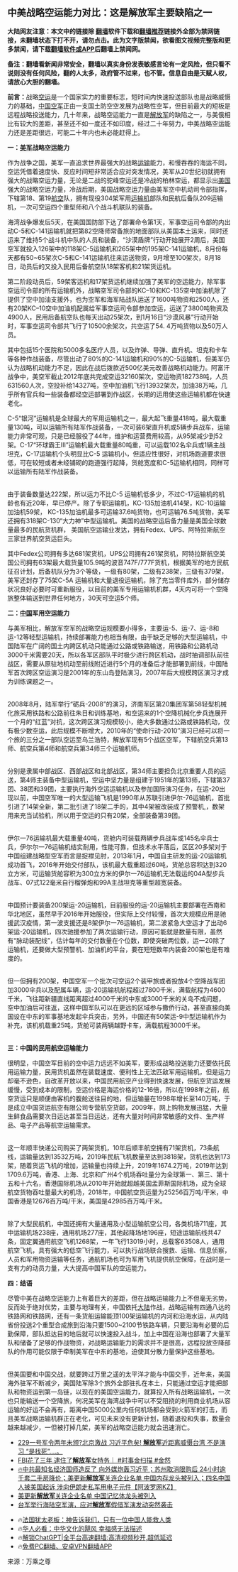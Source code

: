  <!-- 面包屑导航 --> <h2>中美战略空运能力对比：这是解放军主要缺陷之一</h2> <p class="notice"><b>大陆网友注意：本文中的链接除 <a href="https://github.com/bannedbook/fanqiang" >翻墙</a>软件下载和<a href="https://github.com/killgcd/justmysocks/blob/master/README.md">翻墙推荐</a>链接外全部为禁网链接，未翻墙状态下打不开，请勿点击。此为文字版禁闻，欲看图文视频完整版和更多禁闻，请下载<a href="https://github.com/bannedbook/fanqiang">翻墙软件或APP</a>后翻墙上禁闻网。</p><p>备注：翻墙看新闻非常安全，翻墙以真实身份发表敏感言论有一定风险，但只看不说则没有任何风险，翻的人太多，政府管不过来，也不管。信息自由是天赋人权，请放心大胆的翻墙。</b></p>  <div class="entry"> <p><strong>前言：</strong>战略<a href="https://www.bannedbook.org/bnews/tag/%E7%A9%BA%E8%BF%90/" class="st_tag internal_tag" rel="tag" title="标签 空运 下的日志">空运</a>是一个国家实力的重要标志，短时间内快速投送部队也是战略威慑力的基础，<span class='wp_keywordlink_affiliate'><a href="https://www.bannedbook.org/" title="中国" target="_blank">中国</a></span><a href="https://www.bannedbook.org/bnews/tag/%e7%a9%ba%e5%86%9b/" class="st_tag internal_tag" rel="tag" title="标签 空军 下的日志">空军</a>正由一支国土防空空发展为战略性空军，但目前最大的短板是远程战略投送能力，几十年来，战略空运能力一直是<a href="https://www.bannedbook.org/bnews/tag/%e8%a7%a3%e6%94%be%e5%86%9b/" class="st_tag internal_tag" rel="tag" title="标签 解放军 下的日志">解放军</a>的缺陷之一，与美俄相比有较大的差距，甚至还不如一度还不如印度，经过二十年努力，中美战略空运能力还是差距很远，可能二十年内也未必能赶得上。</p> <p><strong>一：<a href="https://www.bannedbook.org/bnews/tag/%e7%be%8e%e5%86%9b/" class="st_tag internal_tag" rel="tag" title="标签 美军 下的日志">美军</a>战略空运能力</strong></p> <p>作为战争之国，美军一直追求世界最强大的战略<a href="https://www.bannedbook.org/bnews/tag/%E8%BF%90%E8%BE%93/" class="st_tag internal_tag" rel="tag" title="标签 运输 下的日志">运输</a>能力，和慢吞吞的海运不同，空运凭借着速度快、反应时间短非常适合应对突发情况，美军从20世纪初就拥有强大的战略空运力量，无论是二战的驼峰空运还是冷战的柏林空运，都显示出<a href="https://www.bannedbook.org/bnews/tag/%e7%be%8e%e5%9b%bd/" class="st_tag internal_tag" rel="tag" title="标签 美国 下的日志">美国</a>强大的战略空运力量，冷战后期，美国战略空运力量由美军空中机动司令部指挥，下辖第18、第19<a href="https://www.bannedbook.org/bnews/tag/%E8%88%AA%E7%A9%BA/" class="st_tag internal_tag" rel="tag" title="标签 航空 下的日志">航空</a>队，拥有现役304架军用<a href="https://www.bannedbook.org/bnews/tag/%e8%bf%90%e8%be%93%e6%9c%ba/" class="st_tag internal_tag" rel="tag" title="标签 运输机 下的日志">运输机</a>部队和民航后备队209运输机，一次可空运四个重型师和八个战斗机联队的装备。</p> <p>海湾战争爆发后5天，在美国国防部下达了部署命令第1天，军事空运司令部的内出动C-5和C-141运输机就把第82空降师常备旅的地面部队从美国本土运来，同时还运来了维持5个战斗机中队的人员和装备，“沙漠盾牌&#8221;行动开始展开2周后，美国空军就投入126架中的118架C-5运输机和265架中的195架C-141运输机，8月份每天都有50~65架次C-5和C-141运输机往来运送物资，9月增至100架次，8月18日，动员后的又投入民用后备航空队18架客机和21架货运机。</p> <p></p> <p></p> <p>第二阶段动员后，59架客运机和17架货运机继续加强了美军的空运能力，除军事空运司令部的所有运输机外，战略空军司令部的KC&#8211;10和KC-135空中加油机除了提供了空中加油支援外，也为空军和海军陆战队运送了1600吨物资和2500人，还有20架KC&#8211;10空中加油机配属给军事空运司令部参加空运，运送了3800吨物资及4900人，民用后备航空队也每天出动25架次，到1月16日“沙漠风暴”行动开始时，军事空运司令部共飞行了10500余架次，共空运了54. 4万吨货物以及50万人员。</p> <p></p> <p>其中包括15个医院和5000多名医疗人员，以及炸弹、导弹、直升机、坦克和卡车等各种作战装备，尽管出动了80%的C-141运输机和90%的C-5运输机，但美军仍认为战略机动能力不足，因此在战后拨款近500亿美元改善战略机动能力。阿富汗战争中，美空军截止2012年底共完成空运32160架次，空运物资182738吨，人员631560人次，空投补给14327吨，空中加油机飞行13932架次，加油38万吨，几乎所有官兵和一些装备都经空运部署到作战区，长期的运用使这些运输机都在快速老化。</p> <p></p> <p>C-5“银河”运输机是全球最大的军用运输机之一，最大起飞重量418吨，最大载重量130吨，可以运输所有陆军作战装备，一次可装6架直升机或5辆步兵战车，运输能力非常可观，只是已经服役了44年，维护和运营费用较高，从95架减少到52架。C-17“环球霸王Ⅲ”运输机最大载重量80吨重，可以运载102名伞兵或1辆主战坦克，C-17运输机个头明显比C-5 运输机小，但适应性很好，对机场跑道要求很低，可在较短或者未经铺砌的跑道强行起降，货舱宽度和C-5运输机相同，同样可以运输所有陆军作战装备。<br />&nbsp;</p> <p></p> <p>由于装备数量达222架，所以运力不比C-5 运输机低多少，不过C-17运输机的机龄也有近20年，早已停产。除了专职运输机，KC-135加油机414架，KC-10运输加油机59架， KC-135加油机最多可运输37.6吨货物，也可运输76.5吨货物，美军还拥有318架C-130“大力神”中型运输机。美国的战略空运后备力量是美国全球数量最多的民航货机群， 美国航空运输业发达，拥有Fedex、UPS、阿特拉斯航空三家世界航空货运巨头。</p> <p></p> <p>其中Fedex公司拥有多达681架货机，UPS公司拥有261架货机，阿特拉斯航空美国公司拥有63架最大载货量105.9吨的波音747F/777F货机，根据美军的地方民航征召计划，后备机队分为3个等级，一级有80架，二级有238架，三级有379架，美军还封存了75架C-5A 运输机和大量退役运输机，除了充当零件库外，部分储存状况良好必要时可重新服役，以目前的美军专用运输机机群，4天内可将一个空降旅整体输送到世界任何地方，30天可空运5个师。</p> <p></p> <p><strong>二：<a href="https://www.bannedbook.org/bnews/tag/%E4%B8%AD%E5%9B%BD/" class="st_tag internal_tag" rel="tag" title="标签 中国 下的日志">中国</a>军用空运能力</strong></p> <p>与美军相比，解放军空军的战略空运规模要小得多，主要运-5、运-7、运-8和运-12等轻型运输机，持续部署能力也相当有限，由于缺乏足够的大型运输机，中国陆军在广阔的国土内跨区机动只能通过公路或铁路输送，用铁路和公路机动3000千米需要20天，所以各军区部队平时极少进行跨区机动，战时抽调部队前往战区，需要从原驻地机动至前线附近进行5个月的准备后才能部署到前线，中国陆军首次跨区空运演习是2001年的东山岛登陆演习，2007年后大规模跨区演习才成为训练课题之一。<br />&nbsp;</p> <p></p> <p>2008年8月，陆军举行“砺兵-2008”的演习，济南军区第20集团军第58轻型机械化旅采用铁路和公路前往朱日和训练基地，和空运来的1个空降机械化步兵连展开一个月的“红蓝”对抗，这次跨区演习规模较小，绝大多数通过公路或铁路机动，仅有极少数空运，此后规模不断增大，2010年的“使命行动-2010&#8243;演习已经可以将一个旅的三分之一部队空运至乌兰浩特，解放军现有5个战区空军，下辖航空兵第13师、航空兵第4师和航空兵第34师三个运输机师。<br />&nbsp;</p>  <p></p> <p>分别是隶属中部战区、西部战区和北部战区，第34师主要担负北京重要人员的运送，第4师主装备中型运输机，空运中坚力量是组建于1951年的第13师，下辖第37团、38团和39团，主要执行海外空运运输机以及参加国际演习任务，在运-20出现以前，中国空军唯一的大型运输飞机是1990年从苏联引进伊尔-76运输机，首批引进了14架全新，第二批引进了18架二手的，其中4架被改装成了预警机,，数架用来充当试验机，所以用于空运的只有20架，全部装备第39团。<br />&nbsp;</p> <p></p> <p>伊尔一76运输机最大载重量40吨，货舱内可装载两辆步兵战车或145名伞兵士兵，伊尔尔一76运输机结实耐用，性能可靠，但技术水平落后，区区20多架对于中国组建战略型空军而言是捉襟见肘，2013年1月，中国自主研发的运-20运输机成功首飞，2016年开始交付部队，该机最大载重超过60吨，货舱总容积达到320立方米，可运输货舱容积为300立方米的伊尔一76运输机无法载运的04A型步兵战车、07式122毫米自行榴弹炮和99A主战坦克等重型超宽装备。<br />&nbsp;</p> <p></p> <p>中国预计要装备200架运-20运输机，目前服役的运-20运输机主要部署在西南和华北地区，虽然早于2016年开始服役，但实际上交付较慢，首次大规模应用是驰援武汉疫情，第一波支援还是8架伊尔一76运输机，第二波紧急大空运才了出动6架运-20运输机，四次驰援参加了两次运输行动，原因可能就是数量有限，虽然有“脉动装配线”，估计每年的交付数量在个位数，即使突破两位数，运一20除了运输机，还要做大型预警机、加油机的平台，要在短短数年内装备200架也是有难度的。<br />&nbsp;</p> <p></p> <p>但一但拥有200架，中国空军一个批次可空运2个装甲旅或者投放4个空降战车团加3000伞兵以及配属车辆，运-20运输机航程超过7800千米，满载航程为4600千米，飞往距新疆直线距离超过4000千米的中东或3000千米的关岛不成问题，空中加油后可往返，这样中国军队可以在更远的区域参与撒侨行动，甚至直接向美国设在中东的军事基地发起伞兵突击，另外，中国还有50架运-9中型运输机作为补充，该机机载重25吨，货舱可装两辆越野卡车，满载航程3000千米。<br />&nbsp;</p> <p></p> <p><strong>三：中国的民用航空运输能力</strong></p>  <p>很明显，中国空军目前的空中运力远远不如美军，要形成战略投送能力还要依托民用运输力量，民用货机虽然在装载速度、便利性上无法匹敌军用运输机，但是运力却毫不逊色，自改革开放以来，中国民用航空产业得到快速发展，但航空货运发展缓慢，受到成本的限制，空运价格是海运价格的12-16倍，所以在1998年之前，航空货运只是顺便由客机的腹舱送往目的地，但运输量在1998年增长至140万吨，于是成立中国货运航空有限公司专营航空货邮，2009年，网上购物发展迅猛，大量生鲜食品需要次日运达甚至当日运达，还有大量对时间非常敏感的文件、生产样品、电子产品等航空运输需求。<br />&nbsp;</p> <p></p> <p>这一年顺丰快递公司购买了两架货机，10年后顺丰航空拥有71架货机，73条航线，运输量达到13532万吨，2019年民航飞机数量至达到3818架，货机也达到173架，随着货运飞机的增加，运输量也持续上升，2019年1674.2万吨，2019年达到1709.6万吨，香港、上海、北京和广州4个机场吞吐量分为全球第一、第三、第十五和十六名，香港国际机场从2010年开始就超越美国孟菲斯国际机场，成为全球航空货物吞吐量最大的机场，2018年，中国航空货运量为25256百万吨/干米，中国香港是12676百万吨/干米，美国是42985百万吨/干米。<br />&nbsp;</p> <p></p> <p>除了大型民航机，中国还拥有大量通用及小型运输航空公司，各类机场711座，其中运输机场238座，通用机场277座，其他起降场地196座，短途运输航线共47条，固定翼通用航空飞机1268架，一年飞行13019小时，总载客63508人，通用航空飞机，具有强大的低空飞行能力，可以执行战场联合搜救、运输、信息侦察，人员和军用物资运输等任务，通航机场也可为军用飞机提供航空保障，在战时是一支有力的动员力量，大大提高中国军队的空运能力。</p> <p></p> <p><strong>四：结语</strong></p> <p>尽管中美在战略空运能力上有着巨大的差距，但在战略运输能力上不但毫无劣势，反而处于绝对优势，主要与地理有关，中国依托<span class='wp_keywordlink_affiliate'><a href="https://www.bannedbook.org/" title="大陆" target="_blank">大陆</a></span>作战，战略运输有四通八达的铁路网和铁路网，还有一条货船运输能顶100架运输机的内河和沿海水运，从内陆省份投送2个重型合成旅到沿海只要1500~2100节铁路车辆，只要沿海有必要的后勤保障，部队抵达目的地后就可以快速投入战斗，加上中国在沿海也部署了大量军队和储备了足够的作战物资，对战略运输能力的需求并不是很高，远程投放空降部队的作用可能仅限于牵制美军在中东的基地，迫使其分散力量保护这些基地。<br />&nbsp;</p> <p></p> <p>但美国要和中国交战，就要跨过万里之遥的太平洋才能与中国交手，近年来，美国海外驻军不断减少，美国陆军除3个旅外全部驻扎在本土，只能通过空运才能把部队和物资运到第一岛链，以现在的美国空运能力，就算投入所有战略运输机，一次也只能输送一个空降旅，何况美军在海湾战争中可以不受阻挠的利用商业机场从容运输的好运不会再有，距离中国5000公里内任何机场都会受到火箭军的打击，而且美军战略运输机群正在老化，可见未来没有更新计划，随着退役和失事，数量会越来越减少，一但被打掉几架，美军的战略空运能力就会迅速消亡。</p>  <!--<div id="taboola-mid-1"></div>--><ul class='op-related-articles' title='相关阅读'> <li><a href='https://www.bannedbook.org/bnews/sohnews/20240203/1996580.html' target='_blank'>229一号军令两年未颁?北京激战 习近平危矣! <b>解放军</b>近距离威慑台湾 不是演习 “是找死”….。</a></li> <li><a href='https://www.bannedbook.org/bnews/sohnews/20240202/1995840.html' target='_blank'>FBI花了三年 逮住了<b>解放军</b>女特务｜ #时事金扫描 #金然</a></li> <li><a href='https://www.bannedbook.org/bnews/bannedvideo/20240201/1995748.html' target='_blank'>🔥中共最知名经济国师造反了 向外媒炮轰习近平；苏州取消限购后 24小时逾千套二手房降价；美更新<b>解放军</b>关连企业名单 中国内存龙头被列入；四名中国人被美国起诉 涉向伊朗走私军用电子元件【阿波罗网KZ】</a></li> <li><a href='https://www.bannedbook.org/bnews/headline/20240201/1995587.html' target='_blank'>美更新<b>解放军</b>关连企业名单 中国记忆体龙头被列入</a></li> <li><a href='https://www.bannedbook.org/bnews/taiwannews/20240131/1995189.html' target='_blank'>台军举行海陆空军演，应对<b>解放军</b>假借军演发动突然袭击</a></li> </ul> <ul class="texttj"> <li>🔥<a href="https://www.bannedbook.org/bnews/ssgc/20230219/1850782.html" target="_blank">法国犹太老板：神告诉我们，只有一位中国人能救人类</a></li> <li>🔥<a href="https://www.bannedbook.org/bnews/comments/20220220/1694796.html" target="_blank">华人必看：中华文化的飓风 幸福感无法描述</a></li> <li>🔥<a href="https://github.com/bannedbook/fanqiang/wiki/V2ray%E6%9C%BA%E5%9C%BA" target="_blank">解锁ChatGPT|全平台高速翻墙:高清视频秒开,超低延迟</a></li> <li>🔥<a href="https://github.com/bannedbook/fanqiang/wiki/%E7%A6%81%E9%97%BB%E7%BD%91%E5%AE%89%E5%8D%93%E7%BF%BB%E5%A2%99%E6%96%B0%E9%97%BBAPP" target="_blank">免费PC翻墙、安卓VPN翻墙APP</a></li> </ul><p class="src-info">来源：万乘之尊 </p><a name='sharetosocial'></a> <div style="margin-bottom:5px;padding-bottom:5px;clear:both"> <div id="archive-pix-1" class="banner-ads"> <!-- AuctionX Display platform tag START --> <div id="27602x728x90x621x_ADSLOT1" clicktrack="%%CLICK_URL_ESC%%"></div>  <!-- AuctionX Display platform tag END --> </div> <div id="archive-pix-2" class="banner-ads"> <!-- AuctionX Display platform tag START --> <div id="27556x300x250x621x_ADSLOT1" clicktrack="%%CLICK_URL_ESC%%" style="margin:0 auto;text-align:center"></div>  <!-- AuctionX Display platform tag END --> </div> </div>  <div id="archive-pix-1" class="banner-ads"> <!-- AuctionX Display platform tag START --> <div id="27603x728x90x621x_ADSLOT1" clicktrack="%%CLICK_URL_ESC%%"></div>  <!-- AuctionX Display platform tag END --> </div> </div><!--END ENTRY--> 